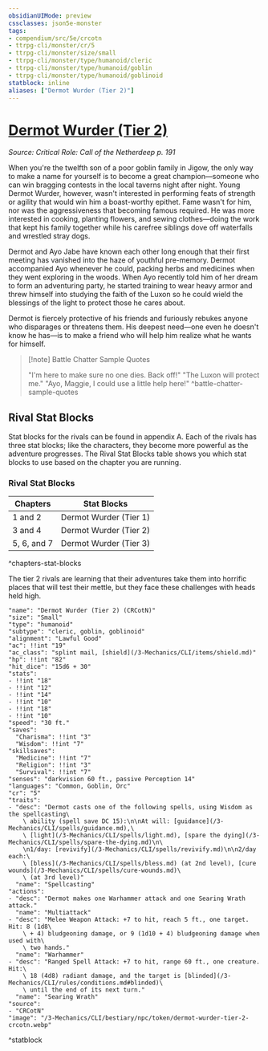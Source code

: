 ```yaml
---
obsidianUIMode: preview
cssclasses: json5e-monster
tags:
- compendium/src/5e/crcotn
- ttrpg-cli/monster/cr/5
- ttrpg-cli/monster/size/small
- ttrpg-cli/monster/type/humanoid/cleric
- ttrpg-cli/monster/type/humanoid/goblin
- ttrpg-cli/monster/type/humanoid/goblinoid
statblock: inline
aliases: ["Dermot Wurder (Tier 2)"]
---
```

# [Dermot Wurder (Tier 2)](3-Mechanics\CLI\bestiary\npc/dermot-wurder-tier-2-crcotn.md)
*Source: Critical Role: Call of the Netherdeep p. 191*  

When you're the twelfth son of a poor goblin family in Jigow, the only way to make a name for yourself is to become a great champion—someone who can win bragging contests in the local taverns night after night. Young Dermot Wurder, however, wasn't interested in performing feats of strength or agility that would win him a boast-worthy epithet. Fame wasn't for him, nor was the aggressiveness that becoming famous required. He was more interested in cooking, planting flowers, and sewing clothes—doing the work that kept his family together while his carefree siblings dove off waterfalls and wrestled stray dogs.

Dermot and Ayo Jabe have known each other long enough that their first meeting has vanished into the haze of youthful pre-memory. Dermot accompanied Ayo whenever he could, packing herbs and medicines when they went exploring in the woods. When Ayo recently told him of her dream to form an adventuring party, he started training to wear heavy armor and threw himself into studying the faith of the Luxon so he could wield the blessings of the light to protect those he cares about.

Dermot is fiercely protective of his friends and furiously rebukes anyone who disparages or threatens them. His deepest need—one even he doesn't know he has—is to make a friend who will help him realize what he wants for himself.

> [!note] Battle Chatter Sample Quotes
> 
> "I'm here to make sure no one dies. Back off!" "The Luxon will protect me." "Ayo, Maggie, I could use a little help here!"
^battle-chatter-sample-quotes

## Rival Stat Blocks

Stat blocks for the rivals can be found in appendix A. Each of the rivals has three stat blocks; like the characters, they become more powerful as the adventure progresses. The Rival Stat Blocks table shows you which stat blocks to use based on the chapter you are running.

### Rival Stat Blocks

| Chapters | Stat Blocks |
|----------|-------------|
| 1 and 2 | Dermot Wurder (Tier 1) |
| 3 and 4 | Dermot Wurder (Tier 2) |
| 5, 6, and 7 | Dermot Wurder (Tier 3) |
^chapters-stat-blocks

The tier 2 rivals are learning that their adventures take them into horrific places that will test their mettle, but they face these challenges with heads held high.

```statblock
"name": "Dermot Wurder (Tier 2) (CRCotN)"
"size": "Small"
"type": "humanoid"
"subtype": "cleric, goblin, goblinoid"
"alignment": "Lawful Good"
"ac": !!int "19"
"ac_class": "splint mail, [shield](/3-Mechanics/CLI/items/shield.md)"
"hp": !!int "82"
"hit_dice": "15d6 + 30"
"stats":
- !!int "18"
- !!int "12"
- !!int "14"
- !!int "10"
- !!int "18"
- !!int "10"
"speed": "30 ft."
"saves":
  "Charisma": !!int "3"
  "Wisdom": !!int "7"
"skillsaves":
  "Medicine": !!int "7"
  "Religion": !!int "3"
  "Survival": !!int "7"
"senses": "darkvision 60 ft., passive Perception 14"
"languages": "Common, Goblin, Orc"
"cr": "5"
"traits":
- "desc": "Dermot casts one of the following spells, using Wisdom as the spellcasting\
    \ ability (spell save DC 15):\n\nAt will: [guidance](/3-Mechanics/CLI/spells/guidance.md),\
    \ [light](/3-Mechanics/CLI/spells/light.md), [spare the dying](/3-Mechanics/CLI/spells/spare-the-dying.md)\n\
    \n1/day: [revivify](/3-Mechanics/CLI/spells/revivify.md)\n\n2/day each:\
    \ [bless](/3-Mechanics/CLI/spells/bless.md) (at 2nd level), [cure wounds](/3-Mechanics/CLI/spells/cure-wounds.md)\
    \ (at 3rd level)"
  "name": "Spellcasting"
"actions":
- "desc": "Dermot makes one Warhammer attack and one Searing Wrath attack."
  "name": "Multiattack"
- "desc": "Melee Weapon Attack: +7 to hit, reach 5 ft., one target. Hit: 8 (1d8\
    \ + 4) bludgeoning damage, or 9 (1d10 + 4) bludgeoning damage when used with\
    \ two hands."
  "name": "Warhammer"
- "desc": "Ranged Spell Attack: +7 to hit, range 60 ft., one creature. Hit:\
    \ 18 (4d8) radiant damage, and the target is [blinded](/3-Mechanics/CLI/rules/conditions.md#blinded)\
    \ until the end of its next turn."
  "name": "Searing Wrath"
"source":
- "CRCotN"
"image": "/3-Mechanics/CLI/bestiary/npc/token/dermot-wurder-tier-2-crcotn.webp"
```
^statblock